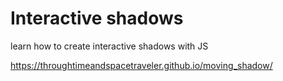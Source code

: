 # Interactive shadows

learn how to create interactive shadows with JS

https://throughtimeandspacetraveler.github.io/moving_shadow/